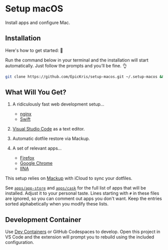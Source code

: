 # Setup macOS

Install apps and configure Mac.

## Installation

Here's how to get started:
🤘

Run the command below in your terminal and the installation will start automatically.
Just follow the prompts and you’ll be fine. 👌

``` bash
git clone https://github.com/EpicKris/setup-macos.git ~/.setup-macos && ~/.setup-macos/setup
```

## What Will You Get?

1. A ridiculously fast web development setup…
	- [nginx][nginx]
	- [Swift][swift]

2. [Visual Studio Code][visual-studio-code] as a text editor.

3. Automatic dotfile restore via Mackup.

4. A set of relevant apps…
	- [Firefox][firefox]
	- [Google Chrome][google-chrome]
	- [IINA][iina]


This setup relies on [Mackup](https://github.com/lra/mackup) with iCloud to sync your dotfiles.

See [`apps/app-store`](apps/app-store) and [`apps/cask`](apps/cask) for the full list of apps that will be installed.
Adjust it to your personal taste.
Lines starting with `#` in these files are ignored, so you can comment out apps you don't want.
Keep the entries sorted alphabetically when you modify these lists.

[firefox]: https://firefox.com
[google-chrome]: https://chrome.google.com
[iina]: https://iina.io
[nginx]: https://nginx.org
[swift]: https://swift.org
[visual-studio-code]: https://code.visualstudio.com

## Development Container

Use [Dev Containers](https://code.visualstudio.com/docs/devcontainers/containers) or GitHub Codespaces to develop.
Open this project in VS Code and the extension will prompt you to rebuild using the included configuration.
